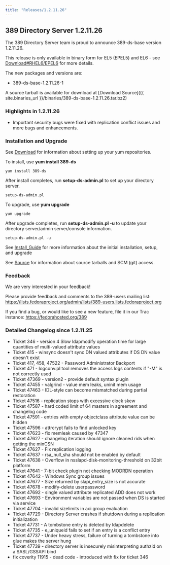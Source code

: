 ```yaml
---
title: "Releases/1.2.11.26"
---
```

389 Directory Server 1.2.11.26
------------------------------

The 389 Directory Server team is proud to announce 389-ds-base version 1.2.11.26.

This release is only available in binary form for EL5 (EPEL5) and EL6 - see [Download\#RHEL6/EPEL6](../download.html) for more details.

The new packages and versions are:

-   389-ds-base-1.2.11.26-1

A source tarball is available for download at [Download Source]({{ site.binaries_url }}/binaries/389-ds-base-1.2.11.26.tar.bz2)

### Highlights in 1.2.11.26

-   Important security bugs were fixed with replication conflict issues and more bugs and enhancements.

### Installation and Upgrade

See [Download](../download.html) for information about setting up your yum repositories.

To install, use **yum install 389-ds**

`yum install 389-ds`

After install completes, run **setup-ds-admin.pl** to set up your directory server.

`setup-ds-admin.pl`

To upgrade, use **yum upgrade**

`yum upgrade`

After upgrade completes, run **setup-ds-admin.pl -u** to update your directory server/admin server/console information.

`setup-ds-admin.pl -u`

See [Install\_Guide](../legacy/install-guide.html) for more information about the initial installation, setup, and upgrade

See [Source](../development/source.html) for information about source tarballs and SCM (git) access.

### Feedback

We are very interested in your feedback!

Please provide feedback and comments to the 389-users mailing list: <https://lists.fedoraproject.org/admin/lists/389-users.lists.fedoraproject.org>

If you find a bug, or would like to see a new feature, file it in our Trac instance: <https://fedorahosted.org/389>

### Detailed Changelog since 1.2.11.25

-   Ticket 346 - version 4 Slow ldapmodify operation time for large quantities of multi-valued attribute values
-   Ticket 415 - winsync doesn't sync DN valued attributes if DS DN value doesn't exist
-   Ticket 417, 458, 47522 - Password Administrator Backport
-   Ticket 471 - logconv.pl tool removes the access logs contents if "-M" is not correctly used
-   Ticket 47369 - version2 - provide default syntax plugin
-   Ticket 47455 - valgrind - value mem leaks, uninit mem usage
-   Ticket 47463 - IDL-style can become mismatched during partial restoration
-   Ticket 47516 - replication stops with excessive clock skew
-   Ticket 47587 - hard coded limit of 64 masters in agreement and changelog code
-   Ticket 47591 - entries with empty objectclass attribute value can be hidden
-   Ticket 47596 - attrcrypt fails to find unlocked key
-   Ticket 47623 - fix memleak caused by 47347
-   Ticket 47627 - changelog iteration should ignore cleaned rids when getting the minCSN
-   Ticket 47627 - Fix replication logging
-   Ticket 47637 - rsa\_null\_sha should not be enabled by default
-   Ticket 47638 - Overflow in nsslapd-disk-monitoring-threshold on 32bit platform
-   Ticket 47641 - 7-bit check plugin not checking MODRDN operation
-   Ticket 47642 - Windows Sync group issues
-   Ticket 47677 - Size returned by slapi\_entry\_size is not accurate
-   Ticket 47678 - modify-delete userpassword
-   Ticket 47692 - single valued attribute replicated ADD does not work
-   Ticket 47693 - Environment variables are not passed when DS is started via service
-   Ticket 47704 - invalid sizelimits in aci group evaluation
-   Ticket 47729 - Directory Server crashes if shutdown during a replication initialization
-   Ticket 47731 - A tombstone entry is deleted by ldapdelete
-   Ticket 47735 - e\_uniqueid fails to set if an entry is a conflict entry
-   Ticket 47737 - Under heavy stress, failure of turning a tombstone into glue makes the server hung
-   Ticket 47739 - directory server is insecurely misinterpreting authzid on a SASL/GSSAPI bind
-   fix coverity 11915 - dead code - introduced with fix for ticket 346

